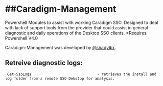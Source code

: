 ##Caradigm-Management
===================
Powershell Modules to assist with working Caradigm SSO.  Designed to deal with lack of support tools from the provider that could assist in general 
diagnostic and daily operations of the Desktop SSO clients.
*Requires Powershell V4.0

Caradigm-Management was developed by [@shadylbx](https://twitter.com/shadylbx).

## Retreive diagnostic logs:
     Get-SsoLogs                              - retrieves the install and log folder from a remote SSO Dekstop for analysis.

